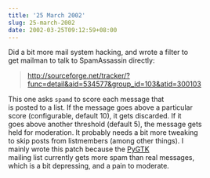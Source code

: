 ```yaml
---
title: '25 March 2002'
slug: 25-march-2002
date: 2002-03-25T09:12:59+08:00
---
```


Did a bit more mail system hacking, and wrote a filter to\
get mailman to talk to SpamAssassin directly:

> <http://sourceforge.net/tracker/?func=detail&aid=534577&group_id=103&atid=300103>

This one asks `spamd` to score each message that\
is posted to a list. If the message goes above a particular\
score (configurable, default 10), it gets discarded. If it\
goes above another threshold (default 5), the message gets\
held for moderation. It probably needs a bit more tweaking\
to skip posts from listmembers (among other things). I\
mainly wrote this patch because the
[PyGTK](http://www.advogato.org/proj/PyGTK/)\
mailing list currently gets more spam than real messages,\
which is a bit depressing, and a pain to moderate.
